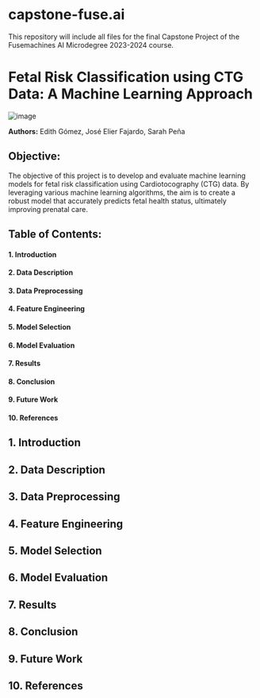 # capstone-fuse.ai
This repository will include all files for the final Capstone Project of the Fusemachines AI Microdegree 2023-2024 course.

# Fetal Risk Classification using CTG Data: A Machine Learning Approach

![image](https://github.com/curlypetrol/capstone-fuse.ai/assets/114018163/2779e93b-7ade-4ba6-be5f-18e08bef9ac3)

**Authors:** Edith Gómez, José Elier Fajardo, Sarah Peña

## Objective:
The objective of this project is to develop and evaluate machine learning models for fetal risk classification using Cardiotocography (CTG) data. By leveraging various machine learning algorithms, the aim is to create a robust model that accurately predicts fetal health status, ultimately improving prenatal care.

## Table of Contents:
#### 1. Introduction
#### 2. Data Description
#### 3. Data Preprocessing
#### 4. Feature Engineering
#### 5. Model Selection
#### 6. Model Evaluation
#### 7. Results
#### 8. Conclusion
#### 9. Future Work
#### 10. References

## 1. Introduction

## 2. Data Description

## 3. Data Preprocessing

## 4. Feature Engineering

## 5. Model Selection

## 6. Model Evaluation

## 7. Results

## 8. Conclusion

## 9. Future Work

## 10. References
